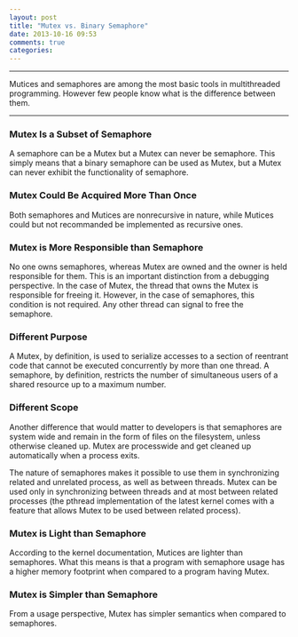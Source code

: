 ```yaml
---
layout: post
title: "Mutex vs. Binary Semaphore"
date: 2013-10-16 09:53
comments: true
categories: 
---
```

------

Mutices and semaphores are among the most basic tools in multithreaded programming. 
However few people know what is the difference between them.
<!--more-->

------

### Mutex Is a Subset of Semaphore ###

A semaphore can be a Mutex but a Mutex can never be semaphore. This simply means 
that a binary semaphore can be used as Mutex, but a Mutex can never exhibit the 
functionality of semaphore.

### Mutex Could Be Acquired More Than Once ###

Both semaphores and Mutices are non­recursive in nature, while Mutices could but 
not recommanded be implemented as recursive ones.

### Mutex is More Responsible than Semaphore ###

No one owns semaphores, whereas Mutex are owned and the owner is held responsible 
for them. This is an important distinction from a debugging perspective. In the 
case of Mutex, the thread that owns the Mutex is responsible for freeing it. 
However, in the case of semaphores, this condition is not required. Any other 
thread can signal to free the semaphore.

### Different Purpose ###

A Mutex, by definition, is used to serialize accesses to a section of re­entrant 
code that cannot be executed concurrently by more than one thread. A semaphore, 
by definition, restricts the number of simultaneous users of a shared resource up 
to a maximum number.

### Different Scope ###

Another difference that would matter to developers is that semaphores are system 
wide and remain in the form of files on the filesystem, unless otherwise cleaned 
up. Mutex are process­wide and get cleaned up automatically when a process exits.

The nature of semaphores makes it possible to use them in synchronizing related 
and unrelated process, as well as between threads. Mutex can be used only in 
synchronizing between threads and at most between related processes (the pthread 
implementation of the latest kernel comes with a feature that allows Mutex to be 
used between related process).

### Mutex is Light than Semaphore ###

According to the kernel documentation, Mutices are lighter than semaphores. What 
this means is that a program with semaphore usage has a higher memory footprint 
when compared to a program having Mutex.

### Mutex is Simpler than Semaphore ###

From a usage perspective, Mutex has simpler semantics when compared to semaphores.

